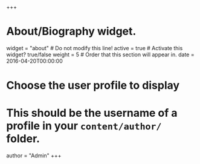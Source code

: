 +++
# About/Biography widget.
widget = "about"  # Do not modify this line!
active = true  # Activate this widget? true/false
weight = 5  # Order that this section will appear in.
date = 2016-04-20T00:00:00

<!-- title = "Biography" -->
<!-- title = "" -->

# Choose the user profile to display
# This should be the username of a profile in your `content/author/` folder.
author = "Admin"
+++
